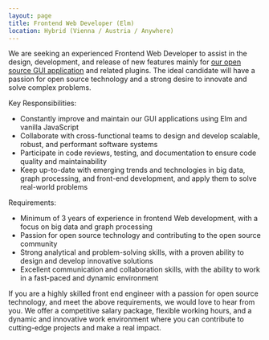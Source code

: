 ```yaml
---
layout: page
title: Frontend Web Developer (Elm)
location: Hybrid (Vienna / Austria / Anywhere)
---
```


We are seeking an experienced Frontend Web Developer to assist in the design, development, and release of new features mainly for [our open source GUI application](https://github.com/graphsense/graphsense-dashboard) and related plugins. The ideal candidate will have a passion for open source technology and a strong desire to innovate and solve complex problems.

Key Responsibilities:

* Constantly improve and maintain our GUI applications using Elm and vanilla JavaScript
* Collaborate with cross-functional teams to design and develop scalable, robust, and performant software systems
* Participate in code reviews, testing, and documentation to ensure code quality and maintainability
* Keep up-to-date with emerging trends and technologies in big data, graph processing, and front-end development, and apply them to solve real-world problems

Requirements:

* Minimum of 3 years of experience in frontend Web development, with a focus on big data and graph processing
* Passion for open source technology and contributing to the open source community
* Strong analytical and problem-solving skills, with a proven ability to design and develop innovative solutions
* Excellent communication and collaboration skills, with the ability to work in a fast-paced and dynamic environment

If you are a highly skilled front end engineer with a passion for open source technology, and meet the above requirements, we would love to hear from you. We offer a competitive salary package, flexible working hours, and a dynamic and innovative work environment where you can contribute to cutting-edge projects and make a real impact.
